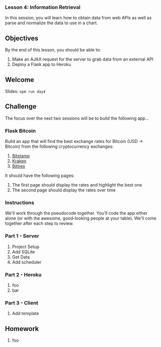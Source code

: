 ### Lesson 4: Information Retrieval

In this session, you will learn how to obtain data from web APIs as well as parse and normalize the data to use in a chart.

## Objectives

By the end of this lesson, you should be able to:

1. Make an AJAX request for the server to grab data from an external API
1. Deploy a Flask app to Heroku

## Welcome

Slides: `npm run day4`

## Challenge

The focus over the next two sessions will be to build the following app...

### Flask Bitcoin

Build an app that will find the best exchange rates for Bitcoin (USD -> Bitcoin)  from the following cryptocurrency exchanges:

1. [Bitstamp](https://www.bitstamp.net/)
1. [Kraken](https://www.kraken.com/)
1. [Bittrex](https://bittrex.com/)

It should have the following pages:

1. The first page should display the rates and highlight the best one
1. The second page should display the rates over time

### Instructions

We'll work through the pseudocode together. You'll code the app either alone (or with the awesome, good-looking people at your table). We'll come together after each step to review.

### Part 1 - Server

1. Project Setup
1. Add SQLite
1. Get Data
1. Add scheduler

### Part 2 - Heroku

1. foo
1. bar

### Part 3 - Client

1. Add template

## Homework

1. foo
